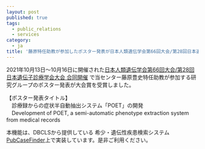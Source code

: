 ```yaml
---
layout: post
published: true
tags:
  - public_relations
  - services
category:
  - ja
title: '藤原特任助教が参加したポスター発表が日本人類遺伝学会第66回大会/第28回日本遺伝子診療学会大会 合同開催で大会賞を受賞しました'
---
```

2021年10月13日～10月16日に開催された[日本人類遺伝学会第66回大会/第28回日本遺伝子診療学会大会 合同開催](https://www.jshg-jsgdt2021.org/) で当センター藤原豊史特任助教が参加する研究グループのポスター発表が大会賞を受賞しました。

【ポスター発表タイトル】　</br>
　診療録からの症状半自動抽出システム「POET」の開発　</br>
　Development of POET, a semi-automatic phenotype extraction system from medical records

本機能は、DBCLSから提供している 希少・遺伝性疾患検索システム[PubCaseFinder](https://pubcasefinder.dbcls.jp/ehr )上で実装しています。是非ご利用ください。
